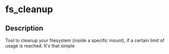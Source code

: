 # fs_cleanup

## Description
Tool to cleanup your filesystem (inside a specific mount), if a certain limit of usage is reached.
It's that simple
